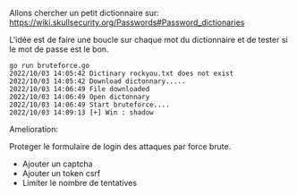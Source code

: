 Allons chercher un petit dictionnaire sur: https://wiki.skullsecurity.org/Passwords#Password_dictionaries

L'idée est de faire une boucle sur chaque mot du dictionnaire et de tester si le mot de passe est le bon.


```
go run bruteforce.go
2022/10/03 14:05:42 Dictinary rockyou.txt does not exist
2022/10/03 14:05:42 Download dictonnary.....
2022/10/03 14:06:49 File downloaded
2022/10/03 14:06:49 Open dictonnary
2022/10/03 14:06:49 Start bruteforce....
2022/10/03 14:09:13 [+] Win : shadow  
```


Amelioration:

Proteger le formulaire de login des attaques par force brute.

- Ajouter un captcha
- Ajouter un token csrf
- Limiter le nombre de tentatives
